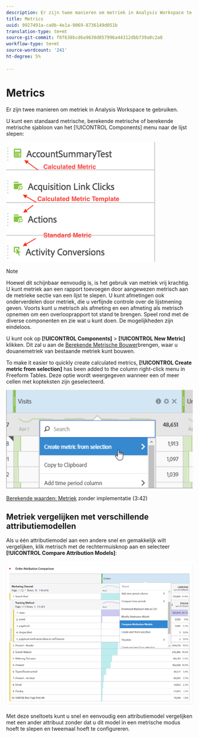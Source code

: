 ```yaml
---
description: Er zijn twee manieren om metriek in Analysis Workspace te gebruiken.
title: Metrics
uuid: 9927491a-ca0b-4e1a-9069-8736149d051b
translation-type: tm+mt
source-git-commit: f6f638bcd6a9630d857996a44312dbb739a0c2a8
workflow-type: tm+mt
source-wordcount: '241'
ht-degree: 5%

---
```



# Metrics

Er zijn twee manieren om metriek in Analysis Workspace te gebruiken.

U kunt een standaard metrische, berekende metrische of berekende metrische sjabloon van het [!UICONTROL Components] menu naar de lijst slepen:

![](assets/metrics_icons.png)

>[!NOTE]
>
>Hoewel dit schijnbaar eenvoudig is, is het gebruik van metriek vrij krachtig. U kunt metriek aan een rapport toevoegen door aangewezen metrisch aan de metrieke sectie van een lijst te slepen. U kunt afmetingen ook onderverdelen door metriek, die u verfijnde controle over de lijstmening geven. Voorts kunt u metrisch als afmeting en een afmeting als metrisch opnemen om een overlooprapport tot stand te brengen. Speel rond met de diverse componenten en zie wat u kunt doen. De mogelijkheden zijn eindeloos.

U kunt ook op **[!UICONTROL Components]** > **[!UICONTROL New Metric]** klikken. Dit zal u aan de [Berekende Metrische Bouwer](/help/components/c-calcmetrics/cm-overview.md)brengen, waar u douanemetriek van bestaande metriek kunt bouwen.

To make it easier to quickly create calculated metrics, **[!UICONTROL Create metric from selection]** has been added to the column right-click menu in Freeform Tables. Deze optie wordt weergegeven wanneer een of meer cellen met kopteksten zijn geselecteerd.

![](assets/calc_metrics.png)

[Berekende waarden: Metriek](https://docs.adobe.com/content/help/en/analytics-learn/tutorials/components/calculated-metrics/calculated-metrics-implementationless-metrics.html) zonder implementatie (3:42)

## Metriek vergelijken met verschillende attributiemodellen

Als u één attributiemodel aan een andere snel en gemakkelijk wilt vergelijken, klik metrisch met de rechtermuisknop aan en selecteer **[!UICONTROL Compare Attribution Models]**:

![Kenmerk vergelijken](assets/compare-attribution.png)

Met deze sneltoets kunt u snel en eenvoudig een attributiemodel vergelijken met een ander attribuut zonder dat u dit model in een metrische modus hoeft te slepen en tweemaal hoeft te configureren.
